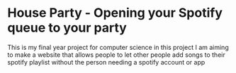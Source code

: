 # House Party - Opening your Spotify queue to your party
This is my final year project for computer science in this project I am aiming to make a website that allows people to let other people add songs to their spotify playlist without the person needing a spotify account or app